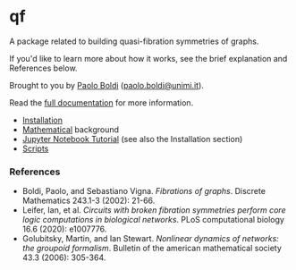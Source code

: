 # qf

A package related to building quasi-fibration symmetries of graphs.

If you'd like to learn more about how it works, see the brief explanation and References below.

Brought to you by [Paolo Boldi](http://boldi.di.unimi.it/) (<paolo.boldi@unimi.it>).

Read the [full documentation](docs/build/html/index.html) for more information.

- [Installation](docs/install.md)
- [Mathematical](docs/maths.md) background
- [Jupyter Notebook Tutorial](src/tutorial.ipynb) (see also the Installation section)
- [Scripts](docs/scripts.md)

### References

- Boldi, Paolo, and Sebastiano Vigna. *Fibrations of graphs*. Discrete Mathematics 243.1-3 (2002): 21-66.
- Leifer, Ian, et al. *Circuits with broken fibration symmetries perform core logic computations in biological networks*. PLoS computational biology 16.6 (2020): e1007776.
- Golubitsky, Martin, and Ian Stewart. *Nonlinear dynamics of networks: the groupoid formalism*. Bulletin of the american mathematical society 43.3 (2006): 305-364.